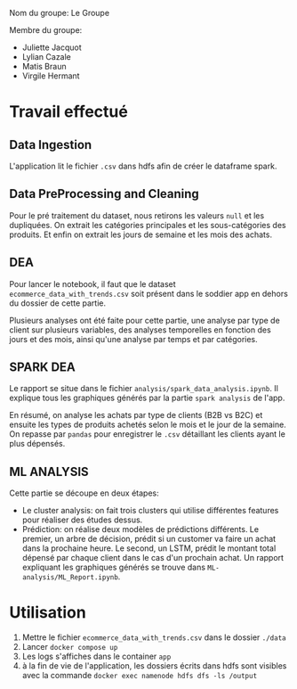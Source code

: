 Nom du groupe: Le Groupe  
  
Membre du groupe:  
- Juliette Jacquot  
- Lylian Cazale  
- Matis Braun  
- Virgile Hermant  
  
# Travail effectué  
  
## Data Ingestion  
  
L'application lit le fichier `.csv` dans hdfs afin de créer le dataframe spark.
  
## Data PreProcessing and Cleaning  

Pour le pré traitement du dataset, nous retirons les valeurs `null` et les dupliquées.
On extrait les catégories principales et les sous-catégories des produits.
Et enfin on extrait les jours de semaine et les mois des achats.
  
## DEA  
Pour lancer le notebook, il faut que le dataset `ecommerce_data_with_trends.csv` soit présent dans le soddier app en dehors du dossier de cette partie.  
  
Plusieurs analyses ont été faite pour cette partie, une analyse par type de client sur plusieurs variables, des analyses temporelles en fonction des jours et des mois, ainsi qu'une analyse par temps et par catégories.   
  
## SPARK DEA  
  
Le rapport se situe dans le fichier `analysis/spark_data_analysis.ipynb`. Il explique tous les graphiques générés par la partie `spark analysis` de l'app.

En résumé, on analyse les achats par type de clients (B2B vs B2C) et ensuite les types de produits achetés selon le mois et le jour de la semaine.
On repasse par `pandas` pour enregistrer le `.csv` détaillant les clients ayant le plus dépensés.

## ML ANALYSIS  
  
 Cette partie se découpe en deux étapes:
 - Le cluster analysis: on fait trois clusters qui utilise différentes features pour réaliser des études dessus. 
 - Prédiction: on réalise deux modèles de prédictions différents. Le premier, un arbre de décision, prédit si un customer va faire un achat dans la prochaine heure. Le second, un LSTM, prédit le montant total dépensé par chaque client dans le cas d'un prochain achat.
  Un rapport expliquant les graphiques générés se trouve dans `ML-analysis/ML_Report.ipynb`.
  
# Utilisation  
  
1. Mettre le fichier `ecommerce_data_with_trends.csv` dans le dossier `./data`  
2. Lancer `docker compose up` 
3. Les logs s'affiches dans le container `app`
4. à la fin de vie de l'application, les dossiers écrits dans hdfs sont visibles avec la commande `docker exec namenode hdfs dfs -ls /output`
